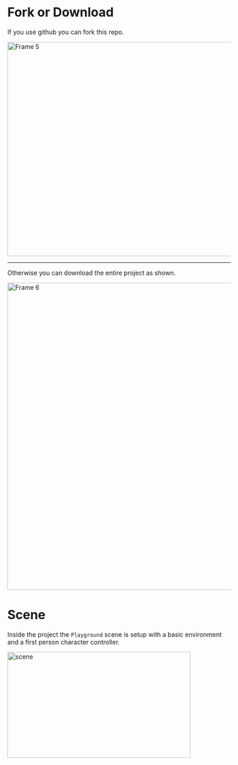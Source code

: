 # Fork or Download
If you use github you can fork this repo.

<img width="2078" height="484" alt="Frame 5" src="https://github.com/user-attachments/assets/e4f581d1-bf7d-4456-9059-5f1f878cef2a" />

---

Otherwise you can download the entire project as shown.

<img width="1927" height="694" alt="Frame 6" src="https://github.com/user-attachments/assets/78fc582d-1177-4216-8d5b-d9c05a5494b8" />

# Scene
Inside the project the `Playground` scene is setup with a basic environment and a first person character controller.

<img width="413" height="239" alt="scene" src="https://github.com/user-attachments/assets/910434cb-32fd-42a5-a69b-72e229a6d82a" />
